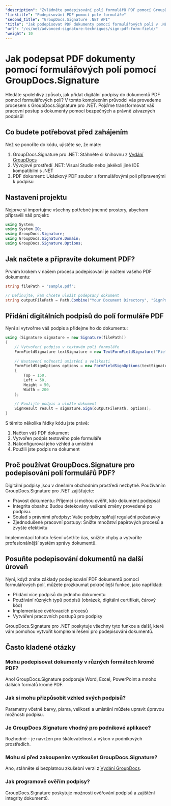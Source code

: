 ```yaml
---
"description": "Zvládněte podepisování polí formulářů PDF pomocí GroupDocs.Signature pro .NET. Vytvořte bezpečné a právně závazné digitální podpisy s tímto podrobným návodem."
"linktitle": "Podepisování PDF pomocí pole formuláře"
"second_title": "GroupDocs.Signature .NET API"
"title": "Jak podepisovat PDF dokumenty pomocí formulářových polí v .NET"
"url": "/cs/net/advanced-signature-techniques/sign-pdf-form-field/"
"weight": 10
---
```


# Jak podepsat PDF dokumenty pomocí formulářových polí pomocí GroupDocs.Signature

Hledáte spolehlivý způsob, jak přidat digitální podpisy do dokumentů PDF pomocí formulářových polí? V tomto komplexním průvodci vás provedeme procesem s GroupDocs.Signature pro .NET. Pojďme transformovat váš pracovní postup s dokumenty pomocí bezpečných a právně závazných podpisů!

## Co budete potřebovat před zahájením

Než se ponoříte do kódu, ujistěte se, že máte:

1. GroupDocs.Signature pro .NET: Stáhněte si knihovnu z [Vydání GroupDocs](https://releases.groupdocs.com/signature/net/)
2. Vývojové prostředí .NET: Visual Studio nebo jakékoli jiné IDE kompatibilní s .NET
3. PDF dokument: Ukázkový PDF soubor s formulářovými poli připravenými k podpisu

## Nastavení projektu

Nejprve si importujme všechny potřebné jmenné prostory, abychom připravili náš projekt:

```csharp
using System;
using System.IO;
using GroupDocs.Signature;
using GroupDocs.Signature.Domain;
using GroupDocs.Signature.Options;
```

## Jak načtete a připravíte dokument PDF?

Prvním krokem v našem procesu podepisování je načtení vašeho PDF dokumentu:

```csharp
string filePath = "sample.pdf";

// Definujte, kam chcete uložit podepsaný dokument
string outputFilePath = Path.Combine("Your Document Directory", "SignPdfWithFormField", "SignedWithFormField.pdf");
```

## Přidání digitálních podpisů do polí formuláře PDF

Nyní si vytvořme váš podpis a přidejme ho do dokumentu:

```csharp
using (Signature signature = new Signature(filePath))
{
    // Vytvoření podpisu v textovém poli formuláře
    FormFieldSignature textSignature = new TextFormFieldSignature("FieldText", "Value1");
    
    // Nastavení možností umístění a velikosti
    FormFieldSignOptions options = new FormFieldSignOptions(textSignature)
    {
        Top = 150,
        Left = 50,
        Height = 50,
        Width = 200
    };
    
    // Použijte podpis a uložte dokument
    SignResult result = signature.Sign(outputFilePath, options);
}
```

S těmito několika řádky kódu jste právě:
1. Načten váš PDF dokument
2. Vytvořen podpis textového pole formuláře
3. Nakonfiguroval jeho vzhled a umístění
4. Použili jste podpis na dokument

## Proč používat GroupDocs.Signature pro podepisování polí formulářů PDF?

Digitální podpisy jsou v dnešním obchodním prostředí nezbytné. Používáním GroupDocs.Signature pro .NET zajišťujete:

- Pravost dokumentu: Příjemci si mohou ověřit, kdo dokument podepsal
- Integrita obsahu: Budou detekovány veškeré změny provedené po podpisu.
- Soulad s právními předpisy: Vaše podpisy splňují regulační požadavky
- Zjednodušené pracovní postupy: Snižte množství papírových procesů a zvyšte efektivitu

Implementací tohoto řešení ušetříte čas, snížíte chyby a vytvoříte profesionálnější systém správy dokumentů.

## Posuňte podepisování dokumentů na další úroveň

Nyní, když znáte základy podepisování PDF dokumentů pomocí formulářových polí, můžete prozkoumat pokročilejší funkce, jako například:

- Přidání více podpisů do jednoho dokumentu
- Používání různých typů podpisů (obrázek, digitální certifikát, čárový kód)
- Implementace ověřovacích procesů
- Vytváření pracovních postupů pro podpisy

GroupDocs.Signature pro .NET poskytuje všechny tyto funkce a další, které vám pomohou vytvořit komplexní řešení pro podepisování dokumentů.

## Často kladené otázky

### Mohu podepisovat dokumenty v různých formátech kromě PDF?
Ano! GroupDocs.Signature podporuje Word, Excel, PowerPoint a mnoho dalších formátů kromě PDF.

### Jak si mohu přizpůsobit vzhled svých podpisů?
Parametry včetně barvy, písma, velikosti a umístění můžete upravit úpravou možností podpisu.

### Je GroupDocs.Signature vhodný pro podnikové aplikace?
Rozhodně – je navržen pro škálovatelnost a výkon v podnikových prostředích.

### Mohu si před zakoupením vyzkoušet GroupDocs.Signature?
Ano, stáhněte si bezplatnou zkušební verzi z [Vydání GroupDocs](https://releases.groupdocs.com/).

### Jak programově ověřím podpisy?
GroupDocs.Signature poskytuje možnosti ověřování podpisů a zajištění integrity dokumentů.